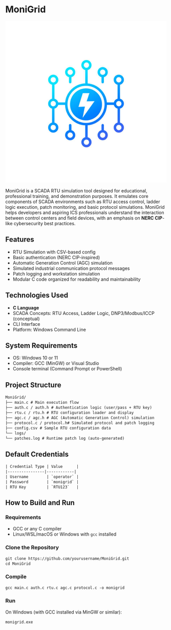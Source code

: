 # MoniGrid

![AltText](power_dist.jpg)

MoniGrid is a SCADA RTU simulation tool designed for educational, professional training, and demonstration purposes. It emulates core components of SCADA environments such as RTU access control, ladder logic execution, patch monitoring, and basic protocol simulations. MoniGrid helps developers and aspiring ICS professionals understand the interaction between control centers and field devices, with an emphasis on **NERC CIP**-like cybersecurity best practices.


## Features

- RTU Simulation with CSV-based config
- Basic authentication (NERC CIP-inspired)
- Automatic Generation Control (AGC) simulation
- Simulated industrial communication protocol messages
- Patch logging and workstation simulation
- Modular C code organized for readability and maintainability

## Technologies Used

- **C Language**
- SCADA Concepts: RTU Access, Ladder Logic, DNP3/Modbus/ICCP (conceptual)
- CLI Interface
- Platform: Windows Command Line

## System Requirements

- OS: Windows 10 or 11
- Compiler: GCC (MinGW) or Visual Studio
- Console terminal (Command Prompt or PowerShell)
  
## Project Structure
```
MoniGrid/
├── main.c # Main execution flow
├── auth.c / auth.h # Authentication logic (user/pass + RTU key)
├── rtu.c / rtu.h # RTU configuration loader and display
├── agc.c / agc.h # AGC (Automatic Generation Control) simulation
├── protocol.c / protocol.h# Simulated protocol and patch logging
├── config.csv # Sample RTU configuration data
└── logs/
└── patches.log # Runtime patch log (auto-generated)
```


## Default Credentials
```
| Credential Type | Value      |
|----------------|------------|
| Username        | `operator` |
| Password        | `monigrid` |
| RTU Key         | `RTU123`   |
```

## How to Build and Run

### Requirements
- GCC or any C compiler
- Linux/WSL/macOS or Windows with `gcc` installed

### Clone the Repository
```
git clone https://github.com/yourusername/MoniGrid.git
cd MoniGrid
```
### Compile
```
gcc main.c auth.c rtu.c agc.c protocol.c -o monigrid
```
### Run
On Windows (with GCC installed via MinGW or similar):
```
monigrid.exe
```
